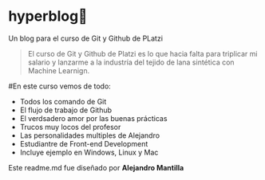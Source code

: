 # hyperblog💚
Un blog para el curso de Git y Github de PLatzi
> El curso de Git y Github de Platzi es lo que hacia falta para triplicar mi salario y lanzarme a la industría del tejido de lana sintética con Machine Learnign.

#En este curso vemos de todo:
* Todos los comando de Git
* El flujo de trabajo de Github
* El verdsadero amor por las buenas prácticas
* Trucos muy locos del profesor
* Las personalidades multiples de Alejandro
* Estudiantre de Front-end Development
* Incluye ejemplo en Windows, Linux y Mac

Este readme.md fue diseñado por **Alejandro Mantilla**